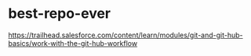 # best-repo-ever
https://trailhead.salesforce.com/content/learn/modules/git-and-git-hub-basics/work-with-the-git-hub-workflow
